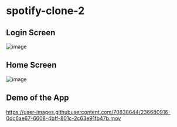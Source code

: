 # spotify-clone-2

## Login Screen
![image](https://user-images.githubusercontent.com/70838644/236680907-8c6b3ddf-065c-483e-baf4-40ea4bbb3ac9.png)

## Home Screen 

![image](https://user-images.githubusercontent.com/70838644/236680881-f710c426-b62b-4abf-a4d9-77601bddde26.png)


## Demo of the App


https://user-images.githubusercontent.com/70838644/236680916-0dc6ae67-6608-4bff-801c-2c63e91fb47b.mov

